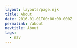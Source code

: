 ```yaml
---
layout: layouts/page.njk
title: About
date: 2016-01-01T00:00:00.000Z
permalink: /about
navtitle: About
tags:
  - nav
---
```

